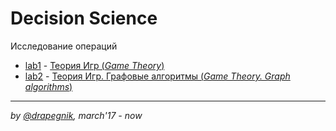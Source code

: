 # Decision Science
Исследование операций

* [lab1](https://github.com/Drapegnik/bsu/tree/master/decision-science/lab1) - [Теория Игр (*Game Theory*)](https://drapegnik.github.io/bsu/decision-science/lab1/lab1.pdf)
* [lab2](https://github.com/Drapegnik/bsu/tree/master/decision-science/lab2) - [Теория Игр. Графовые алгоритмы (*Game Theory. Graph algorithms*)](https://drapegnik.github.io/bsu/decision-science/lab1/lab2.pdf)

***

*by [@drapegnik](https://github.com/Drapegnik), march'17 - now*
